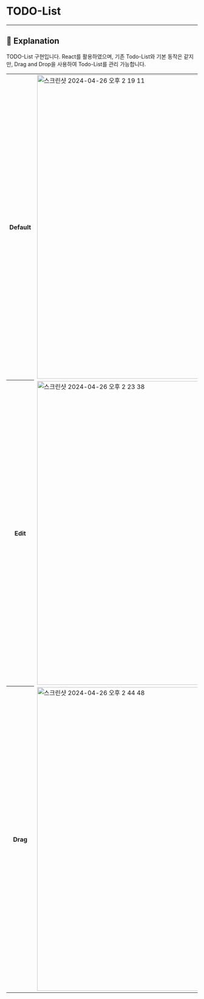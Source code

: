 # TODO-List
---
## 🚀 Explanation

TODO-List 구현입니다.
React를 활용하였으며, 기존 Todo-List와 기본 동작은 같지만, Drag and Drop을 사용하여 Todo-List를 관리 가능합니다.


<table>
  <tr>
    <th>Default</th>
    <td><img width="800" alt="스크린샷 2024-04-26 오후 2 19 11" src="https://github.com/Hojip-Kim/React_Study/assets/101489057/e18e996c-ef9a-4d1a-996b-c20f80c23d48">
</td>
    <th>Submit</th>
    <td><img width="800" alt="스크린샷 2024-04-26 오후 2 22 02" src="https://github.com/Hojip-Kim/React_Study/assets/101489057/e489cf0c-4bb3-4ac1-95c9-c8a2dad7b06c">
</td>
  </tr>
  <tr>
    <th>Edit</th>
    <td><img width="800" alt="스크린샷 2024-04-26 오후 2 23 38" src="https://github.com/Hojip-Kim/React_Study/assets/101489057/cb3b41aa-f3b5-4042-b2b4-c4bad948db75">
</td>
    <th>Edit Confirm</th>
    <td><img width="800" alt="스크린샷 2024-04-26 오후 2 25 33" src="https://github.com/Hojip-Kim/React_Study/assets/101489057/2f844b2a-602a-4387-b869-4bf880a38f21">
</td>
  </tr>
  <tr>
    <th>Drag</th>
    <td><img width="800" alt="스크린샷 2024-04-26 오후 2 44 48" src="https://github.com/Hojip-Kim/React_Study/assets/101489057/99ef9725-2aff-428b-a9dd-ce221d51b59f">
</td>
    <th>Drop</th>
    <td><img width="800" alt="스크린샷 2024-04-26 오후 2 45 15" src="https://github.com/Hojip-Kim/React_Study/assets/101489057/a32a8780-bea6-49ad-af7f-e96840dc41cd">
</td>
  </tr>
</table>


